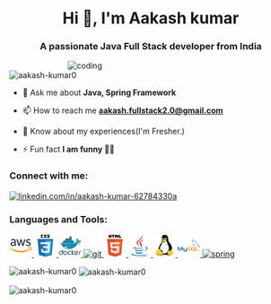 <h1 align="center">Hi 👋, I'm Aakash kumar</h1>
<h3 align="center">A passionate Java Full Stack developer from India</h3>

<img align="right" alt="coding" width="400" src="https://github.com/Aakash-Kumar0/Aakash-Kumar0/assets/170265016/a33f4978-e818-43a0-80d9-fd7fd9c38a7a.gif">


<p align="left"> <img src="https://komarev.com/ghpvc/?username=aakash-kumar0&label=Profile%20views&color=0e75b6&style=flat" alt="aakash-kumar0" /> </p>


- 💬 Ask me about **Java, Spring Framework**

- 📫 How to reach me **aakash.fullstack2.0@gmail.com**

- 📄 Know about my experiences(I'm Fresher.)

- ⚡ Fun fact **I am funny 🤣🤣**

<h3 align="left">Connect with me:</h3>
<p align="left">
<a href="https://linkedin.com/in/linkedin.com/in/aakash-kumar-62784330a" target="blank"><img align="center" src="https://raw.githubusercontent.com/rahuldkjain/github-profile-readme-generator/master/src/images/icons/Social/linked-in-alt.svg" alt="linkedin.com/in/aakash-kumar-62784330a" height="30" width="40" /></a>
</p>

<h3 align="left">Languages and Tools:</h3>
<p align="left"> <a href="https://aws.amazon.com" target="_blank" rel="noreferrer"> <img src="https://raw.githubusercontent.com/devicons/devicon/master/icons/amazonwebservices/amazonwebservices-original-wordmark.svg" alt="aws" width="40" height="40"/> </a> <a href="https://www.w3schools.com/css/" target="_blank" rel="noreferrer"> <img src="https://raw.githubusercontent.com/devicons/devicon/master/icons/css3/css3-original-wordmark.svg" alt="css3" width="40" height="40"/> </a> <a href="https://www.docker.com/" target="_blank" rel="noreferrer"> <img src="https://raw.githubusercontent.com/devicons/devicon/master/icons/docker/docker-original-wordmark.svg" alt="docker" width="40" height="40"/> </a> <a href="https://git-scm.com/" target="_blank" rel="noreferrer"> <img src="https://www.vectorlogo.zone/logos/git-scm/git-scm-icon.svg" alt="git" width="40" height="40"/> </a> <a href="https://www.w3.org/html/" target="_blank" rel="noreferrer"> <img src="https://raw.githubusercontent.com/devicons/devicon/master/icons/html5/html5-original-wordmark.svg" alt="html5" width="40" height="40"/> </a> <a href="https://www.java.com" target="_blank" rel="noreferrer"> <img src="https://raw.githubusercontent.com/devicons/devicon/master/icons/java/java-original.svg" alt="java" width="40" height="40"/> </a> <a href="https://www.linux.org/" target="_blank" rel="noreferrer"> <img src="https://raw.githubusercontent.com/devicons/devicon/master/icons/linux/linux-original.svg" alt="linux" width="40" height="40"/> </a> <a href="https://www.mysql.com/" target="_blank" rel="noreferrer"> <img src="https://raw.githubusercontent.com/devicons/devicon/master/icons/mysql/mysql-original-wordmark.svg" alt="mysql" width="40" height="40"/> </a> <a href="https://spring.io/" target="_blank" rel="noreferrer"> <img src="https://www.vectorlogo.zone/logos/springio/springio-icon.svg" alt="spring" width="40" height="40"/> </a> </p>

<p><img align="left" src="https://github-readme-stats.vercel.app/api/top-langs?username=aakash-kumar0&show_icons=true&locale=en&layout=compact" alt="aakash-kumar0" /></p>

<p>&nbsp;<img align="center" src="https://github-readme-stats.vercel.app/api?username=aakash-kumar0&show_icons=true&locale=en" alt="aakash-kumar0" /></p>

<p><img align="center" src="https://github-readme-streak-stats.herokuapp.com/?user=aakash-kumar0&" alt="aakash-kumar0" /></p>
